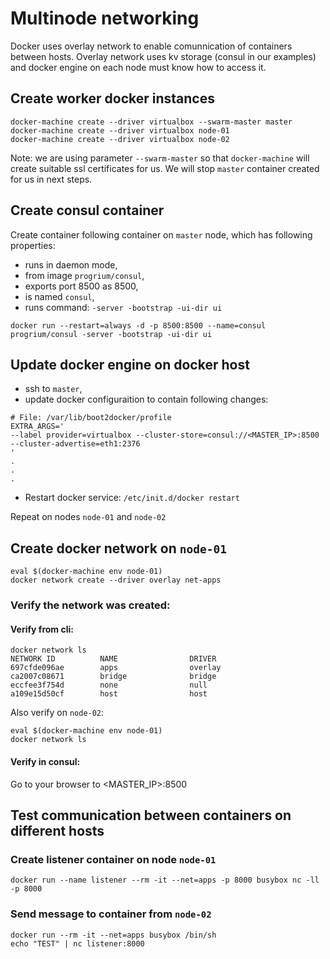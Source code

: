 Multinode networking
====================

Docker uses overlay network to enable comunnication of containers between hosts.
Overlay network uses kv storage (consul in our examples) and docker engine on each node must know how to access it.

## Create worker docker instances

```
docker-machine create --driver virtualbox --swarm-master master
docker-machine create --driver virtualbox node-01
docker-machine create --driver virtualbox node-02
```

Note: we are using parameter `--swarm-master` so that `docker-machine` will create suitable ssl certificates for us. We will stop `master` container created for us in next steps.

## Create consul container

Create container following container on `master` node, which has following properties:

  * runs in daemon mode,
  * from image `progrium/consul`,
  * exports port 8500 as 8500,
  * is named `consul`,
  * runs command: `-server -bootstrap -ui-dir ui`

```
docker run --restart=always -d -p 8500:8500 --name=consul progrium/consul -server -bootstrap -ui-dir ui
```

## Update docker engine on docker host

  * ssh to `master`,
  * update docker configuraition to contain following changes:

```
# File: /var/lib/boot2docker/profile 
EXTRA_ARGS='
--label provider=virtualbox --cluster-store=consul://<MASTER_IP>:8500 --cluster-advertise=eth1:2376
'
.
.
.
```

  * Restart docker service: `/etc/init.d/docker restart`
  
Repeat on nodes `node-01` and `node-02`

## Create docker network on `node-01`

```
eval $(docker-machine env node-01)
docker network create --driver overlay net-apps
```

### Verify the network was created:

#### Verify from cli:

```
docker network ls
NETWORK ID          NAME                DRIVER
697cfde096ae        apps                overlay
ca2007c08671        bridge              bridge
eccfee3f754d        none                null
a109e15d50cf        host                host
```

Also verify on `node-02`:

```
eval $(docker-machine env node-01)
docker network ls
```

#### Verify in consul: 

Go to your browser to <MASTER_IP>:8500

## Test communication between containers on different hosts

### Create listener container on node `node-01`

```
docker run --name listener --rm -it --net=apps -p 8000 busybox nc -ll -p 8000
```

### Send message to container from `node-02`

```
docker run --rm -it --net=apps busybox /bin/sh
echo "TEST" | nc listener:8000
```
